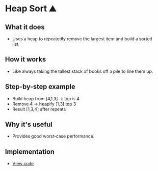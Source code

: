 # Heap Sort ⛰️

## What it does
- Uses a heap to repeatedly remove the largest item and build a sorted list.

## How it works
- Like always taking the tallest stack of books off a pile to line them up.

## Step-by-step example
- Build heap from [4,1,3] → top is 4
- Remove 4 → heapify [1,3] top 3
- Result [1,3,4] after repeats

## Why it's useful
- Provides good worst-case performance.

## Implementation
- [View code](../algorithms/heap_sort.py)
